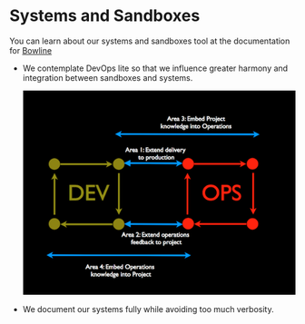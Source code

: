 # Systems and Sandboxes

You can learn about our systems and sandboxes tool at the documentation for [Bowline](https://github.com/davenuman/bowline)

- We contemplate DevOps lite so that we influence greater harmony and integration between sandboxes and systems.

  ![DevOps Lite](../images/devops-areas.png)

- We document our systems fully while avoiding too much verbosity.
